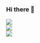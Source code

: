 ### Hi there 👋
![](https://github-readme-stats.vercel.app/api?username=nic5694&theme=tokyonight&hide_border=false&include_all_commits=true&count_private=true)<br/>
![](https://github-readme-streak-stats.herokuapp.com/?user=nic5694&theme=tokyonight&hide_border=false)<br/>
![](https://github-readme-stats.vercel.app/api/top-langs/?username=nic5694&theme=tokyonight&hide_border=false&include_all_commits=true&count_private=true&layout=compact)
<!---[![Readme Card](https://github-readme-stats.vercel.app/api/pin/?username=nic5694&repo=ChatRoom)](https://github.com/anuraghazra/github-readme-stats)---!>
